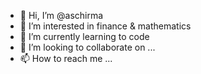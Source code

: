 - 👋 Hi, I’m @aschirma
- 👀 I’m interested in finance & mathematics
- 🌱 I’m currently learning to code
- 💞️ I’m looking to collaborate on ...
- 📫 How to reach me ...

<!---
aschirma/aschirma is a ✨ special ✨ repository because its `README.md` (this file) appears on your GitHub profile.
You can click the Preview link to take a look at your changes.
--->
